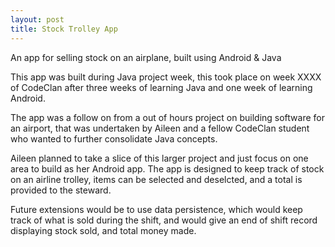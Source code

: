 ```yaml
---
layout: post
title: Stock Trolley App
---
```


An app for selling stock on an airplane, built using Android & Java

This app was built during Java project week, this took place on week XXXX of CodeClan after three weeks of learning Java and one week of learning Android.

The app was a follow on from a out of hours project on building software for an airport, that was undertaken by Aileen and a fellow CodeClan student who wanted to further consolidate Java concepts.

Aileen planned to take a slice of this larger project and just focus on one area to build as her Android app. The app is designed to keep track of stock on an airline trolley, items can be selected and deselcted, and a total is provided to the steward.

Future extensions would be to use data persistence, which would keep track of what is sold during the shift, and would give an end of shift record displaying stock sold, and total money made.
